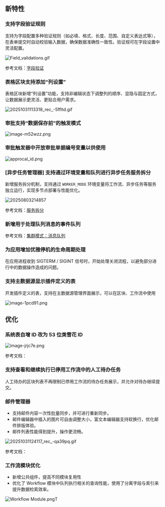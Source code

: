 ## 新特性

### 支持字段验证规则

支持为字段配置多种验证规则（如必填、格式、长度、范围、自定义表达式等），在表单提交时自动校验输入数据，确保数据准确性一致性。验证规可在字段设置中灵活配置。

![Field_validations.gif](https://static-docs.nocobase.com/20251031111521_rec_-6mjzt5.gif)

参考文档：[字段验证](https://docs-cn.nocobase.com/handbook/data-modeling/collection-fields/validation)

### 表格区块支持添加“列设置”

表格区块新增“列设置”功能，支持非编辑状态下调整列的顺序、显隐与固定方式，让数据展示更灵活、更贴合用户需求。

![20251031113318_rec_-5ffltd.gif](https://static-docs.nocobase.com/20251031113318_rec_-5ffltd.gif)

### 审批支持“数据保存前”的触发模式

![image-m52wzz.png](https://static-docs.nocobase.com/image-m52wzz.png)

### 审批触发器中开放审批单据编号变量以供使用

![approcal_id.png](https://static-docs.nocobase.com/image-qsspfn.png)

### [异步任务管理器] 支持通过环境变量和队列进行异步任务服务拆分

新增服务拆分机制，支持通过 `WORKER_MODE` 环境变量将工作流、异步任务等服务独立运行，实现多节点部署与性能优化。

![20250803214857](https://static-docs.nocobase.com/20250803214857.png)

参考文档：[服务拆分](https://docs-cn.nocobase.com/welcome/getting-started/deployment/cluster-mode/services-splitting#%E5%A4%9A%E8%8A%82%E7%82%B9%E5%88%86%E5%88%AB%E5%A4%84%E7%90%86)

### 新增用于处理队列消息的事件队列

参考文档：[集群模式：消息队列](https://docs-cn.nocobase.com/welcome/getting-started/deployment/cluster-mode#%E6%B6%88%E6%81%AF%E9%98%9F%E5%88%97)

### 为应用增加优雅停机的生命周期处理

在应用进程收到 SIGTERM / SIGINT 信号时，开始处理关闭流程，以避免部分进行中的数据操作造成的问题。

### 支持主数据源显示插件定义的表

开发插件定义的表，支持在主数据源管理界面展示，可以在区块、工作流中使用

![image-1pcd91.png](https://static-docs.nocobase.com/image-1pcd91.png)

## 优化

### 系统表自增 ID 改为 53 位类雪花 ID

![image-jrjc7e.png](https://static-docs.nocobase.com/image-jrjc7e.png)

参考文档：

### 支持查看和继续执行已停用工作流中的人工待办任务

人工待办的区块列表不再限制已停用工作流的待办任务展示，并允许对待办继续提交。

### 邮件管理器

* 支持邮件内容一次性批量同步，并可进行重新同步。
* 邮件编辑器中插入的图片可自由调整大小，富文本编辑器支持软换行，优化邮件排版体验。
* 邮件列表性能得到提升，操作更流畅。

![20251031124117_rec_-qa39pq.gif](https://static-docs.nocobase.com/20251031124117_rec_-qa39pq.gif)

参考文档：

### 工作流模块优化

- 新增公共组件，提高不同模块复用性
- 优化了 Workflow 模块中队列执行相关的查询性能，使用了分离字段与索引来提升数据检索效率。

![Workflow Module.png](https://static-docs.nocobase.com/image-5b3byb.png)T
